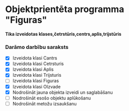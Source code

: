 
#  Objektprientēta programma "Figuras"
**Tika izveidotas klases,četrstūris,centrs,aplis,trijstūris**
### Darāmo darbību saraksts
- [X] Izveidota klasi Cantrs
- [X] Izveidota klasi Cetrsturis
- [X] Izveidota klasi Aplis
- [X] Izveidota klasi Trijsturis
- [ ] Izveidota klasi Figuras
- [X] Izveidota klasi OIzvade
- [X] Nodrošināt jauna objekta izveidi un saglabāšanu
- [ ] Nodrošināt esošo objektu aplūkošanu
- [ ] Nodrošināt metožu izsaukšanu
